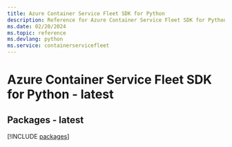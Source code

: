 ```yaml
---
title: Azure Container Service Fleet SDK for Python
description: Reference for Azure Container Service Fleet SDK for Python
ms.date: 02/20/2024
ms.topic: reference
ms.devlang: python
ms.service: containerservicefleet
---
```

# Azure Container Service Fleet SDK for Python - latest
## Packages - latest
[!INCLUDE [packages](container-service-fleet-index.md)]